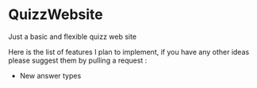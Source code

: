 # QuizzWebsite
Just a basic and flexible quizz web site

Here is the list of features I plan to implement, if you have any other ideas please suggest them by pulling a request :
- New answer types

